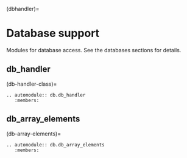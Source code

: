 (dbhandler)=

# Database support

Modules for database access. See the databases sections for details.

## db_handler

(db-handler-class)=

```{eval-rst}
.. automodule:: db.db_handler
   :members:
```

## db_array_elements

(db-array-elements)=

```{eval-rst}
.. automodule:: db.db_array_elements
   :members:
```
